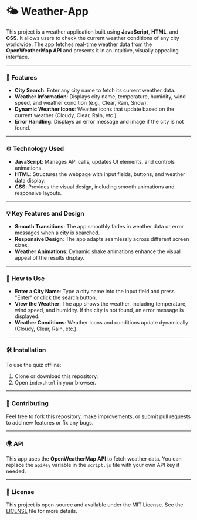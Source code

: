 # 🌤️ Weather-App

This project is a weather application built using **JavaScript**, **HTML**, and **CSS**. It allows users to check the current weather conditions of any city worldwide. The app fetches real-time weather data from the **OpenWeatherMap API** and presents it in an intuitive, visually appealing interface.

---

### 🌟 Features

- **City Search**: Enter any city name to fetch its current weather data.
- **Weather Information**: Displays city name, temperature, humidity, wind speed, and weather condition (e.g., Clear, Rain, Snow).
- **Dynamic Weather Icons**: Weather icons that update based on the current weather (Cloudy, Clear, Rain, etc.).
- **Error Handling**: Displays an error message and image if the city is not found.
  
---

### ⚙️ Technology Used

- **JavaScript**: Manages API calls, updates UI elements, and controls animations.
- **HTML**: Structures the webpage with input fields, buttons, and weather data display.
- **CSS**: Provides the visual design, including smooth animations and responsive layouts.

---

### 💡 Key Features and Design

- **Smooth Transitions**: The app smoothly fades in weather data or error messages when a city is searched.
- **Responsive Design**: The app adapts seamlessly across different screen sizes.
- **Weather Animations**: Dynamic shake animations enhance the visual appeal of the results display.

---

### 🚀 How to Use

- **Enter a City Name**: Type a city name into the input field and press "Enter" or click the search button.
- **View the Weather**: The app shows the weather, including temperature, wind speed, and humidity. If the city is not found, an error message is displayed.
- **Weather Conditions**: Weather icons and conditions update dynamically (Cloudy, Clear, Rain, etc.).

---

### 🛠️ Installation

To use the quiz offline:

1. Clone or download this repository.
2. Open `index.html` in your browser.

---

### 🤝 Contributing

Feel free to fork this repository, make improvements, or submit pull requests to add new features or fix any bugs.

---

### 🌍 API

This app uses the **OpenWeatherMap API** to fetch weather data. You can replace the `apiKey` variable in the `script.js` file with your own API key if needed.

---

### 📄 License

This project is open-source and available under the MIT License. See the [LICENSE](LICENSE) file for more details.


